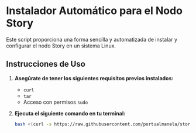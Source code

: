 # Instalador Automático para el Nodo Story

Este script proporciona una forma sencilla y automatizada de instalar y configurar el nodo Story en un sistema Linux.

## Instrucciones de Uso

1. **Asegúrate de tener los siguientes requisitos previos instalados:**

   - `curl`
   - `tar`
   - Acceso con permisos `sudo`

2. **Ejecuta el siguiente comando en tu terminal:**

   ```bash
   bash <(curl -s https://raw.githubusercontent.com/portualmanela/story-validators-race/main/wave-2/submissions/mosketerosdao/install_story.sh)

